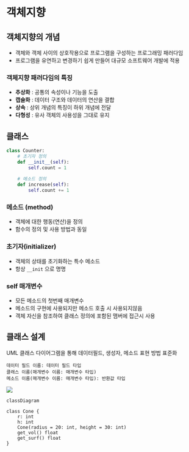 # 객체지향

## 객체지향의 개념

* 객체와 객체 사이의 상호작용으로 프로그램을 구성하는 프로그래밍 패러다임
* 프로그램을 유연하고 변경하기 쉽게 만들어 대규모 소프트웨어 개발에 적용 

### 객체지향 패러다임의 특징

* **추상화** : 공통의 속성이나 기능을 도출
* **캡슐화** : 데이터 구조와 데이터의 연산을 결합
* **상속** : 상위 개념의 특징이 하위 개념에 전달
* **다형성** : 유사 객체의 사용성을 그대로 유지

## 클래스

```py
class Counter:
    # 초기자 정의
    def __init__(self):
        self.count = 1
    
    # 메소드 정의
    def increase(self):
        self.count += 1
```

### 메소드 (method)

* 객체에 대한 행동(연산)을 정의
* 함수의 정의 및 사용 방법과 동일

### 초기자(initializer)

* 객체의 상태를 초기화하는 특수 메소드
* 항상 `__init` 으로 명명

### self 매개변수

* 모든 메소드의 첫번째 매개변수
* 메소드의 구현에 사용되지만 메소드 호출 시 사용되지않음
* 객체 자신을 참조하여 클래스 정의에 포함된 맴버에 접근시 사용

## 클래스 설계

UML 클래스 다이어그램을 통해 데이터필드, 생성자, 메소드 표현 방법 표준화

```
데이터 필드 이름: 데이터 필드 타입
클래스 이름(매개변수 이름: 매개변수 타입)
메소드 이름(매개변수 이름: 매개변수 타입): 반환값 타입
```

[![](https://mermaid.ink/img/pako:eNpNjzsLwzAMhP-K0ZRAhtJuhk7t2qmroYhYTgx-FFsulJD_XucBqRadPt1wN0EfNYGE3mHOd4tDQq-CCustbjGQmFQQdZIUNvCmxz-9eJqE2pYsruJ8Wl-dGMkOI1dy2Ui7uQfi1ye6phXGReQD5pLMQWfowFPyaHUNtyZQwCN5UiCr1GSwOFawWbFwfH5DD5JToQ7KWyPTXgekQZcrJW05psdeeFnzD0rpU5Y?type=png)](https://mermaid.live/edit#pako:eNpNjzsLwzAMhP-K0ZRAhtJuhk7t2qmroYhYTgx-FFsulJD_XucBqRadPt1wN0EfNYGE3mHOd4tDQq-CCustbjGQmFQQdZIUNvCmxz-9eJqE2pYsruJ8Wl-dGMkOI1dy2Ui7uQfi1ye6phXGReQD5pLMQWfowFPyaHUNtyZQwCN5UiCr1GSwOFawWbFwfH5DD5JToQ7KWyPTXgekQZcrJW05psdeeFnzD0rpU5Y)

```puml
classDiagram

class Cone {
    r: int
    h: int
    Cone(radius = 20: int, height = 30: int)
    get_vol() float
    get_surf() float
}
```
